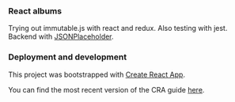 ### React albums
Trying out immutable.js with react and redux. Also testing with jest. Backend with [JSONPlaceholder](https://jsonplaceholder.typicode.com/).


### Deployment and development
This project was bootstrapped with [Create React App](https://github.com/facebookincubator/create-react-app).

You can find the most recent version of the CRA guide [here](https://github.com/facebookincubator/create-react-app/blob/master/packages/react-scripts/template/README.md).

